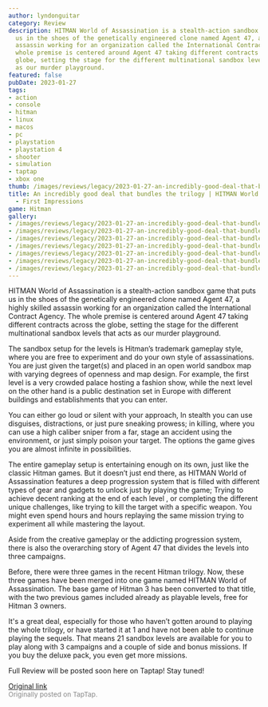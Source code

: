 ```yaml
---
author: lyndonguitar
category: Review
description: HITMAN World of Assassination is a stealth-action sandbox game that puts
  us in the shoes of the genetically engineered clone named Agent 47, a highly skilled
  assassin working for an organization called the International Contract Agency. The
  whole premise is centered around Agent 47 taking different contracts across the
  globe, setting the stage for the different multinational sandbox levels that acts
  as our murder playground.
featured: false
pubDate: 2023-01-27
tags:
- action
- console
- hitman
- linux
- macos
- pc
- playstation
- playstation 4
- shooter
- simulation
- taptap
- xbox one
thumb: /images/reviews/legacy/2023-01-27-an-incredibly-good-deal-that-bundles-the-trilogy--hitman-world-of-assassination---first-i-0.avif
title: An incredibly good deal that bundles the trilogy | HITMAN World of Assassination
  - First Impressions
game: Hitman
gallery:
- /images/reviews/legacy/2023-01-27-an-incredibly-good-deal-that-bundles-the-trilogy--hitman-world-of-assassination---first-i-0.avif
- /images/reviews/legacy/2023-01-27-an-incredibly-good-deal-that-bundles-the-trilogy--hitman-world-of-assassination---first-i-1.avif
- /images/reviews/legacy/2023-01-27-an-incredibly-good-deal-that-bundles-the-trilogy--hitman-world-of-assassination---first-i-2.avif
- /images/reviews/legacy/2023-01-27-an-incredibly-good-deal-that-bundles-the-trilogy--hitman-world-of-assassination---first-i-3.avif
- /images/reviews/legacy/2023-01-27-an-incredibly-good-deal-that-bundles-the-trilogy--hitman-world-of-assassination---first-i-4.avif
- /images/reviews/legacy/2023-01-27-an-incredibly-good-deal-that-bundles-the-trilogy--hitman-world-of-assassination---first-i-5.avif
- /images/reviews/legacy/2023-01-27-an-incredibly-good-deal-that-bundles-the-trilogy--hitman-world-of-assassination---first-i-6.avif
---
```

HITMAN World of Assassination is a stealth-action sandbox game that puts us in the shoes of the genetically engineered clone named Agent 47, a highly skilled assassin working for an organization called the International Contract Agency. The whole premise is centered around Agent 47 taking different contracts across the globe, setting the stage for the different multinational sandbox levels that acts as our murder playground.

The sandbox setup for the levels is Hitman’s trademark gameplay style, where you are free to experiment and do your own style of assassinations. You are just given the target(s) and placed in an open world sandbox map with varying degrees of openness and map design. For example, the first level is a very crowded palace hosting a fashion show, while the next level on the other hand is a public destination set in Europe with different buildings and establishments that you can enter.

You can either go loud or silent with your approach, In stealth you can use disguises, distractions, or just pure sneaking prowess; in killing, where you can use a high caliber sniper from a far, stage an accident using the environment, or just simply poison your target. The options the game gives you are almost infinite in possibilities.

The entire gameplay setup is entertaining enough on its own, just like the classic Hitman games. But it doesn’t just end there, as HITMAN World of Assassination features a deep progression system that is filled with different types of gear and gadgets to unlock just by playing the game; Trying to achieve decent ranking at the end of each level , or completing the different unique challenges, like trying to kill the target with a specific weapon. You might even spend hours and hours replaying the same mission trying to experiment all while mastering the layout.

Aside from the creative gameplay or the addicting progression system, there is also the overarching story of Agent 47 that divides the levels into three campaigns.

Before, there were three games in the recent Hitman trilogy. Now, these three games have been merged into one game named HITMAN World of Assassination. The base game of Hitman 3 has been converted to that title, with the two previous games included already as playable levels, free for Hitman 3 owners.

It's a great deal, especially for those who haven’t gotten around to playing the whole trilogy, or have started it at 1 and have not been able to continue playing the sequels. That means 21 sandbox levels are available for you to play along with 3 campaigns and a couple of side and bonus missions. If you buy the deluxe pack, you even get more missions.

Full Review will be posted soon here on Taptap! Stay tuned!

[Original link](https://www.taptap.io/post/4353212)<br><span style="font-size: 0.95em; color: #888;">Originally posted on TapTap.</span>